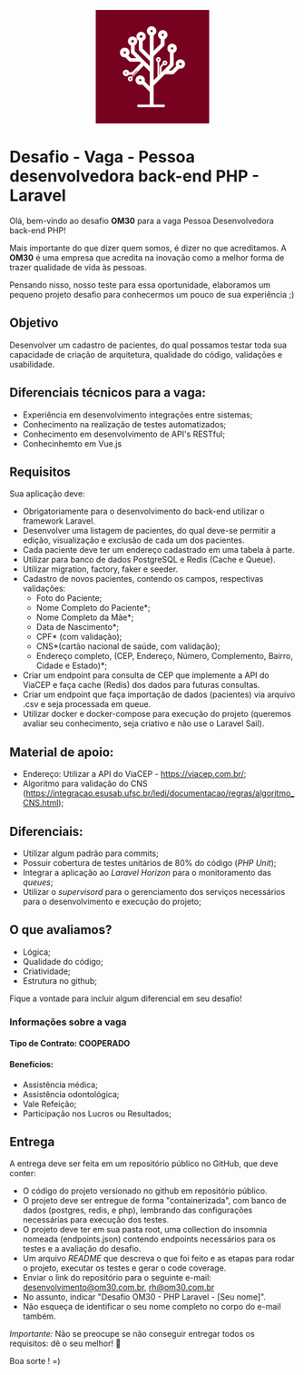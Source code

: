 

<p align="center">
<img src="logo.png" alt="Logo OM30" width="200" />
</p>

# Desafio - Vaga - Pessoa desenvolvedora back-end PHP - Laravel

Olá, bem-vindo ao desafio **OM30** para a vaga Pessoa Desenvolvedora back-end PHP!

Mais importante do que dizer quem somos, é dizer no que acreditamos. A **OM30** é uma empresa que acredita na inovação como a melhor forma de trazer qualidade de vida às pessoas.

Pensando nisso, nosso teste para essa oportunidade, elaboramos um pequeno projeto desafio para conhecermos um pouco de sua experiência ;)


## Objetivo

Desenvolver um cadastro de pacientes, do qual possamos testar toda sua capacidade de criação de arquitetura, qualidade do código, validações e usabilidade.

## Diferenciais técnicos para a vaga:
- Experiência em desenvolvimento integrações entre sistemas;
- Conhecimento na realização de testes automatizados;
- Conhecimento em desenvolvimento de API's RESTful;
- Conhecinhemto em Vue.js

## Requisitos

Sua aplicação deve:

- Obrigatoriamente para o desenvolvimento do back-end utilizar o framework Laravel.
- Desenvolver uma listagem de pacientes, do qual deve-se permitir a edição, visualização e exclusão de cada um dos pacientes.
- Cada paciente deve ter um endereço cadastrado em uma tabela à parte.
- Utilizar para banco de dados PostgreSQL e Redis (Cache e Queue).
- Utilizar migration, factory, faker e seeder.
- Cadastro de novos pacientes, contendo os campos, respectivas validações:
  - Foto do Paciente;
  - Nome Completo do Paciente*;
  - Nome Completo da Mãe*;
  - Data de Nascimento*;
  - CPF* (com validação);
  - CNS*(cartão nacional de saúde, com validação);
  - Endereço completo, (CEP, Endereço, Número, Complemento, Bairro, Cidade e Estado)*;
 - Criar um endpoint para consulta de CEP que implemente a API do ViaCEP e faça cache (Redis) dos dados para futuras consultas.
 - Criar um endpoint que faça importação de dados (pacientes) via arquivo .csv e seja processada em queue.
 - Utilizar docker e docker-compose para execução do projeto (queremos avaliar seu conhecimento, seja criativo e não use o Laravel Sail).


## Material de apoio: 

   - Endereço: Utilizar a API do ViaCEP - https://viacep.com.br/;
   - Algoritmo para validação do CNS (https://integracao.esusab.ufsc.br/ledi/documentacao/regras/algoritmo_CNS.html);

## Diferenciais:
  - Utilizar algum padrão para commits;
  - Possuir cobertura de testes unitários de 80% do código (*PHP Unit*);
  - Integrar a aplicação ao *Laravel Horizon* para o monitoramento das *queues*;
  - Utilizar o *supervisord* para o gerenciamento dos serviços necessários para o desenvolvimento e execução do projeto;

## O que avaliamos?
- Lógica;
- Qualidade do código;
- Criatividade;
- Estrutura no github;

Fique a vontade para incluir algum diferencial em seu desafio!

### Informações sobre a vaga

#### Tipo de Contrato: COOPERADO

#### Benefícios:
  - Assistência médica;
  - Assistência odontológica;
  - Vale Refeição;
  - Participação nos Lucros ou Resultados;

## Entrega

A entrega deve ser feita em um repositório público no GitHub, que deve conter:

- O código do projeto versionado no github em repositório público.
- O projeto deve ser entregue de forma "containerizada", com banco de dados (postgres, redis, e php), lembrando das configurações necessárias para execução dos testes.
- O projeto deve ter em sua pasta root, uma collection do insomnia nomeada (endpoints.json) contendo endpoints necessários para os testes e a avaliação do desafio.
- Um arquivo *README* que descreva o que foi feito e as etapas para rodar o projeto, executar os testes e gerar o code coverage.
- Enviar o link do repositório para o seguinte e-mail: desenvolvimento@om30.com.br, rh@om30.com.br
- No assunto, indicar "Desafio OM30 - PHP Laravel - [Seu nome]". 
- Não esqueça de identificar o seu nome completo no corpo do e-mail também.


*Importante:* Não se preocupe se não conseguir entregar todos os requisitos: dê o seu melhor! :muscle:

Boa sorte ! =)
